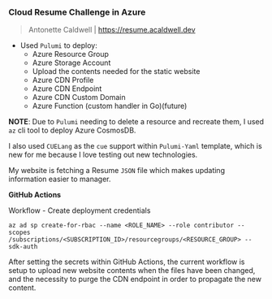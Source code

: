 ### Cloud Resume Challenge in Azure
> Antonette Caldwell | https://resume.acaldwell.dev

* Used `Pulumi` to deploy:
    * Azure Resource Group
    * Azure Storage Account
    * Upload the contents needed for the static website
    * Azure CDN Profile
    * Azure CDN Endpoint
    * Azure CDN Custom Domain
    * Azure Function (custom handler in Go)(future)

**NOTE**: Due to `Pulumi` needing to delete a resource and recreate them, I used `az` cli tool to deploy Azure CosmosDB.

I also used `CUELang` as the `cue` support within `Pulumi-Yaml` template, which is new for me because I love testing out new technologies.

My website is fetching a Resume `JSON` file which makes updating information easier to manager.

**GitHub Actions**

Workflow - Create deployment credentials

`az ad sp create-for-rbac --name <ROLE_NAME> --role contributor --scopes /subscriptions/<SUBSCRIPTION_ID>/resourcegroups/<RESOURCE_GROUP> --sdk-auth`

After setting the secrets within GitHub Actions, the current workflow is setup to upload new website contents when the files have been changed, and the necessity to purge the CDN endpoint in order to propagate the new content.